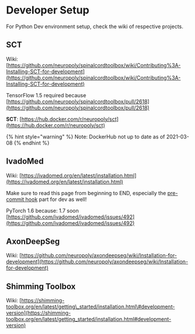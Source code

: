 # Developer Setup

For Python Dev environment setup, check the wiki of respective projects.

## SCT <a id="sct"></a>

Wiki: [https://github.com/neuropoly/spinalcordtoolbox/wiki/Contributing%3A-Installing-SCT-for-development](https://github.com/neuropoly/spinalcordtoolbox/wiki/Contributing%3A-Installing-SCT-for-development)

TensorFlow 1.5 required because [https://github.com/neuropoly/spinalcordtoolbox/pull/2618](https://github.com/neuropoly/spinalcordtoolbox/pull/2618)

**SCT**: [https://hub.docker.com/r/neuropoly/sct](https://hub.docker.com/r/neuropoly/sct)

{% hint style="warning" %}
Note: DockerHub not up to date as of 2021-03-08
{% endhint %}

## IvadoMed <a id="ivadomed"></a>

Wiki: [https://ivadomed.org/en/latest/installation.html](https://ivadomed.org/en/latest/installation.html)

Make sure to read this page from beginning to END, especially the [pre-commit hook](https://ivadomed.org/en/latest/installation.html#install-pre-commit-hooks-for-development) part for dev as well!

PyTorch 1.6 because: 1.7 soon [https://github.com/ivadomed/ivadomed/issues/492](https://github.com/ivadomed/ivadomed/issues/492)

## AxonDeepSeg <a id="axondeepseg"></a>

Wiki: [https://github.com/neuropoly/axondeepseg/wiki/Installation-for-development](https://github.com/neuropoly/axondeepseg/wiki/Installation-for-development)​

## Shimming Toolbox <a id="shimming-toolbox"></a>

Wiki: [https://shimming-toolbox.org/en/latest/getting\_started/installation.html\#development-version](https://shimming-toolbox.org/en/latest/getting_started/installation.html#development-version)​

